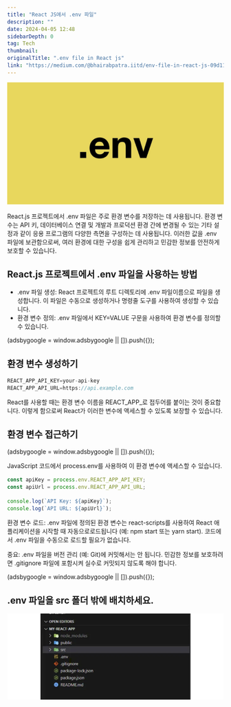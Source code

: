```yaml
---
title: "React JS에서 .env 파일"
description: ""
date: 2024-04-05 12:48
sidebarDepth: 0
tag: Tech
thumbnail: 
originalTitle: ".env file in React js"
link: "https://medium.com/@bhairabpatra.iitd/env-file-in-react-js-09d11dc77924"
---
```



<img src="./img/envfileinReactjs_0.png" />

React.js 프로젝트에서 .env 파일은 주로 환경 변수를 저장하는 데 사용됩니다. 환경 변수는 API 키, 데이터베이스 연결 및 개발과 프로덕션 환경 간에 변경될 수 있는 기타 설정과 같이 응용 프로그램의 다양한 측면을 구성하는 데 사용됩니다. 이러한 값을 .env 파일에 보관함으로써, 여러 환경에 대한 구성을 쉽게 관리하고 민감한 정보를 안전하게 보호할 수 있습니다.

## React.js 프로젝트에서 .env 파일을 사용하는 방법

- .env 파일 생성: React 프로젝트의 루트 디렉토리에 .env 파일이름으로 파일을 생성합니다. 이 파일은 수동으로 생성하거나 명령줄 도구를 사용하여 생성할 수 있습니다.
- 환경 변수 정의: .env 파일에서 KEY=VALUE 구문을 사용하여 환경 변수를 정의할 수 있습니다.

<!-- ui-log 수평형 -->
<ins class="adsbygoogle"
  style="display:block"
  data-ad-client="ca-pub-4877378276818686"
  data-ad-slot="9743150776"
  data-ad-format="auto"
  data-full-width-responsive="true"></ins>
<component is="script">
(adsbygoogle = window.adsbygoogle || []).push({});
</component>

## 환경 변수 생성하기

```js
REACT_APP_API_KEY=your-api-key
REACT_APP_API_URL=https://api.example.com
```

React를 사용할 때는 환경 변수 이름을 REACT_APP_로 접두어를 붙이는 것이 중요합니다. 이렇게 함으로써 React가 이러한 변수에 액세스할 수 있도록 보장할 수 있습니다.

## 환경 변수 접근하기

<!-- ui-log 수평형 -->
<ins class="adsbygoogle"
  style="display:block"
  data-ad-client="ca-pub-4877378276818686"
  data-ad-slot="9743150776"
  data-ad-format="auto"
  data-full-width-responsive="true"></ins>
<component is="script">
(adsbygoogle = window.adsbygoogle || []).push({});
</component>

JavaScript 코드에서 process.env를 사용하여 이 환경 변수에 액세스할 수 있습니다.

```js
const apiKey = process.env.REACT_APP_API_KEY;
const apiUrl = process.env.REACT_APP_API_URL;

console.log(`API Key: ${apiKey}`);
console.log(`API URL: ${apiUrl}`);
```

환경 변수 로드: .env 파일에 정의된 환경 변수는 react-scripts를 사용하여 React 애플리케이션을 시작할 때 자동으로로드됩니다 (예: npm start 또는 yarn start). 코드에서 .env 파일을 수동으로 로드할 필요가 없습니다.

중요: .env 파일을 버전 관리 (예: Git)에 커밋해서는 안 됩니다. 민감한 정보를 보호하려면 .gitignore 파일에 포함시켜 실수로 커밋되지 않도록 해야 합니다.

<!-- ui-log 수평형 -->
<ins class="adsbygoogle"
  style="display:block"
  data-ad-client="ca-pub-4877378276818686"
  data-ad-slot="9743150776"
  data-ad-format="auto"
  data-full-width-responsive="true"></ins>
<component is="script">
(adsbygoogle = window.adsbygoogle || []).push({});
</component>

## .env 파일을 src 폴더 밖에 배치하세요.

![이미지](./img/envfileinReactjs_1.png)